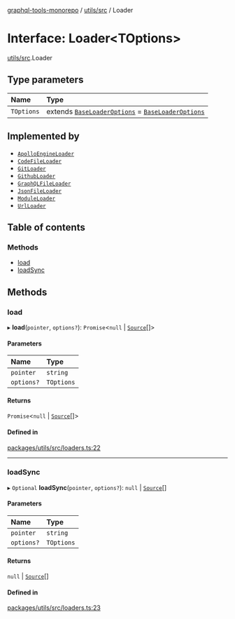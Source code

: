 [graphql-tools-monorepo](../README) / [utils/src](../modules/utils_src) / Loader

# Interface: Loader<TOptions\>

[utils/src](../modules/utils_src).Loader

## Type parameters

| Name       | Type                                                                                                                                  |
| :--------- | :------------------------------------------------------------------------------------------------------------------------------------ |
| `TOptions` | extends [`BaseLoaderOptions`](../modules/utils_src#baseloaderoptions) = [`BaseLoaderOptions`](../modules/utils_src#baseloaderoptions) |

## Implemented by

- [`ApolloEngineLoader`](/docs/api/classes/loaders_apollo_engine_src.ApolloEngineLoader)
- [`CodeFileLoader`](/docs/api/classes/loaders_code_file_src.CodeFileLoader)
- [`GitLoader`](/docs/api/classes/loaders_git_src.GitLoader)
- [`GithubLoader`](/docs/api/classes/loaders_github_src.GithubLoader)
- [`GraphQLFileLoader`](/docs/api/classes/loaders_graphql_file_src.GraphQLFileLoader)
- [`JsonFileLoader`](/docs/api/classes/loaders_json_file_src.JsonFileLoader)
- [`ModuleLoader`](/docs/api/classes/loaders_module_src.ModuleLoader)
- [`UrlLoader`](/docs/api/classes/loaders_url_src.UrlLoader)

## Table of contents

### Methods

- [load](utils_src.Loader#load)
- [loadSync](utils_src.Loader#loadsync)

## Methods

### load

▸ **load**(`pointer`, `options?`): `Promise`\<`null` \| [`Source`](utils_src.Source)[]>

#### Parameters

| Name       | Type       |
| :--------- | :--------- |
| `pointer`  | `string`   |
| `options?` | `TOptions` |

#### Returns

`Promise`\<`null` \| [`Source`](utils_src.Source)[]>

#### Defined in

[packages/utils/src/loaders.ts:22](https://github.com/ardatan/graphql-tools/blob/master/packages/utils/src/loaders.ts#L22)

---

### loadSync

▸ `Optional` **loadSync**(`pointer`, `options?`): `null` \| [`Source`](utils_src.Source)[]

#### Parameters

| Name       | Type       |
| :--------- | :--------- |
| `pointer`  | `string`   |
| `options?` | `TOptions` |

#### Returns

`null` \| [`Source`](utils_src.Source)[]

#### Defined in

[packages/utils/src/loaders.ts:23](https://github.com/ardatan/graphql-tools/blob/master/packages/utils/src/loaders.ts#L23)
